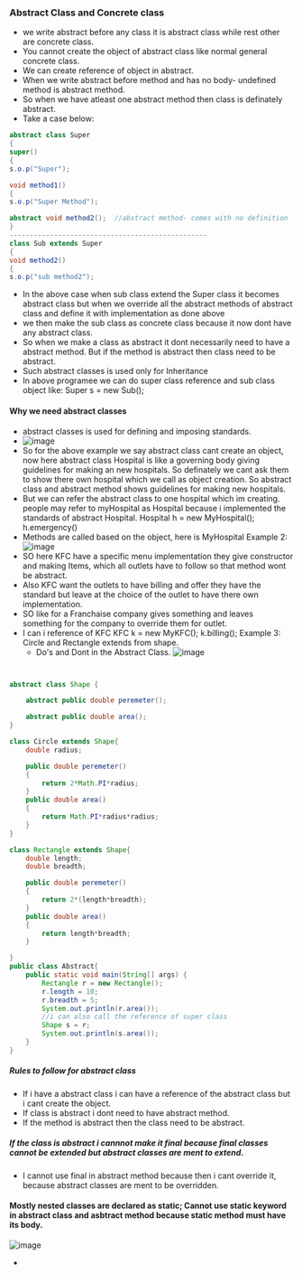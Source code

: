 ### Abstract Class and Concrete class  

- we write abstract before any class it is abstract class while rest other are concrete class.  
- You cannot create the object of abstract class like normal general concrete class.
- We can create reference of object in abstract.
- When we write abstract before method and has no body- undefined method is abstract method.
- So when we have atleast one abstract method then class is definately abstract.
- Take a case below:
```java
abstract class Super
{
super()
{
s.o.p("Super");

void method1()
{
s.o.p("Super Method");

abstract void method2();  //abstract method- comes with no definition
}
-------------------------------------------------
class Sub extends Super
{
void method2()
{
s.o.p("sub method2");
```
- In the above case when sub class extend the Super class it becomes abstract class but when we override all the abstract methods of abstract class and define it with implementation as done above
-  we then make the sub class as concrete class because it now dont have any abstract class.
-  So when we make a class as abstract it dont necessarily need to have a abstract method. But if the method is abstract then class need to be abstract.
-  Such abstract classes is used only for Inheritance
-  In above programee we can do super class reference and sub class object  like: Super s = new Sub();

#### Why we need abstract classes  
- abstract classes is used for defining and imposing standards.
- ![image](https://github.com/user-attachments/assets/eb2abfaf-0348-48e4-b713-3f1e48803827)
- So for the above example we say abstract class cant create an object, now here abstract class Hospital is like a governing body giving guidelines
  for making an new hospitals. So definately we cant ask them to show there own hospital which we call as object creation. So abstract class and abstract
  method shows guidelines for making new hospitals.
- But we can refer the abstract class to one hospital which im creating. people may refer to myHospital as Hospital because i implemented the
  standards of abstract Hospital.
  Hospital h = new MyHospital();
  h.emergency()
- Methods are called based on the object, here is MyHospital
Example 2:
![image](https://github.com/user-attachments/assets/74c77118-5afd-4d70-ba24-33a5d2059d09)
- SO here KFC have a specific menu implementation they give constructor and making Items, which all outlets have to follow so that method wont be abstract.
- Also KFC want the outlets to have billing and offer they have the standard but leave at the choice of the outlet to have there own implementation.
- SO like for a Franchaise company gives something and leaves something for the company to override them for outlet.
- I can i reference of KFC
  KFC k = new MyKFC();
  k.billing();
  Example 3: Circle and Rectangle extends from shape.   
  - Do's and Dont in the Abstract Class.
  ![image](https://github.com/user-attachments/assets/f5033e72-4237-47bb-b377-0df22c22f4bd)

```java


abstract class Shape {

    abstract public double peremeter();

    abstract public double area(); 
}

class Circle extends Shape{
    double radius;

    public double peremeter()
    {
        return 2*Math.PI*radius;
    }
    public double area()
    {
        return Math.PI*radius*radius;
    }
}

class Rectangle extends Shape{
    double length;
    double breadth;

    public double peremeter()
    {
        return 2*(length*breadth);
    }
    public double area()
    {
        return length*breadth;
    }

}
public class Abstract{
    public static void main(String[] args) {
        Rectangle r = new Rectangle();
        r.length = 10;
        r.breadth = 5;
        System.out.println(r.area());
        //i can also call the reference of super class
        Shape s = r;
        System.out.println(s.area());
    }
}
```
##### Rules to follow for abstract class  
- If i have a abstract class i can have a reference of the abstract class but i cant create the object.
- If class is abstract i dont need to have abstract method.  
- If the method is abstract then the class need to be abstract.  
##### If the class is abstract i cannnot make it final because final classes cannot be extended but abstract classes are ment to extend.  
- I cannot use final in abstract method because then i cant override it, because abstract classes are ment to be overridden.
#### Mostly nested classes are declared as static; Cannot use static keyword in abstract class and asbtract method because static method must have its body.  
![image](https://github.com/user-attachments/assets/bd475991-758e-4884-8dd4-2ca420bdde58)  


-  
    

  

  

